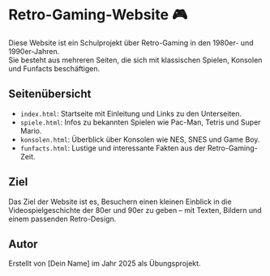 
# Retro-Gaming-Website 🎮

Diese Website ist ein Schulprojekt über Retro-Gaming in den 1980er- und 1990er-Jahren.  
Sie besteht aus mehreren Seiten, die sich mit klassischen Spielen, Konsolen und Funfacts beschäftigen.

## Seitenübersicht

- `index.html`: Startseite mit Einleitung und Links zu den Unterseiten.
- `spiele.html`: Infos zu bekannten Spielen wie Pac-Man, Tetris und Super Mario.
- `konsolen.html`: Überblick über Konsolen wie NES, SNES und Game Boy.
- `funfacts.html`: Lustige und interessante Fakten aus der Retro-Gaming-Zeit.

## Ziel

Das Ziel der Website ist es, Besuchern einen kleinen Einblick in die Videospielgeschichte der 80er und 90er zu geben – mit Texten, Bildern und einem passenden Retro-Design.

## Autor

Erstellt von [Dein Name] im Jahr 2025 als Übungsprojekt.
